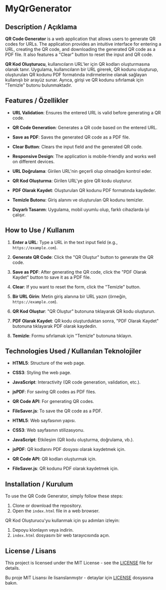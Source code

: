 # MyQrGenerator

## Description / Açıklama

**QR Code Generator** is a web application that allows users to generate QR codes for URLs. The application provides an intuitive interface for entering a URL, creating the QR code, and downloading the generated QR code as a PDF file. It also features a "Clear" button to reset the input and QR code.

**QR Kod Oluşturucu**, kullanıcıların URL'ler için QR kodları oluşturmasına olanak tanır. Uygulama, kullanıcıların bir URL girerek, QR kodunu oluşturup, oluşturulan QR kodunu PDF formatında indirmelerine olanak sağlayan kullanışlı bir arayüz sunar. Ayrıca, girişi ve QR kodunu sıfırlamak için "Temizle" butonu bulunmaktadır.

## Features / Özellikler

- **URL Validation**: Ensures the entered URL is valid before generating a QR code.
- **QR Code Generation**: Generates a QR code based on the entered URL.
- **Save as PDF**: Saves the generated QR code as a PDF file.
- **Clear Button**: Clears the input field and the generated QR code.
- **Responsive Design**: The application is mobile-friendly and works well on different devices.

- **URL Doğrulama**: Girilen URL'nin geçerli olup olmadığını kontrol eder.
- **QR Kod Oluşturma**: Girilen URL'ye göre QR kodu oluşturur.
- **PDF Olarak Kaydet**: Oluşturulan QR kodunu PDF formatında kaydeder.
- **Temizle Butonu**: Giriş alanını ve oluşturulan QR kodunu temizler.
- **Duyarlı Tasarım**: Uygulama, mobil uyumlu olup, farklı cihazlarda iyi çalışır.

## How to Use / Kullanım

1. **Enter a URL**: Type a URL in the text input field (e.g., `https://example.com`).
2. **Generate QR Code**: Click the "QR Oluştur" button to generate the QR code.
3. **Save as PDF**: After generating the QR code, click the "PDF Olarak Kaydet" button to save it as a PDF file.
4. **Clear**: If you want to reset the form, click the "Temizle" button.

1. **Bir URL Girin**: Metin giriş alanına bir URL yazın (örneğin, `https://example.com`).
2. **QR Kod Oluştur**: "QR Oluştur" butonuna tıklayarak QR kodu oluşturun.
3. **PDF Olarak Kaydet**: QR kodu oluşturduktan sonra, "PDF Olarak Kaydet" butonuna tıklayarak PDF olarak kaydedin.
4. **Temizle**: Formu sıfırlamak için "Temizle" butonuna tıklayın.

## Technologies Used / Kullanılan Teknolojiler

- **HTML5**: Structure of the web page.
- **CSS3**: Styling the web page.
- **JavaScript**: Interactivity (QR code generation, validation, etc.).
- **jsPDF**: For saving QR codes as PDF files.
- **QR Code API**: For generating QR codes.
- **FileSaver.js**: To save the QR code as a PDF.

- **HTML5**: Web sayfasının yapısı.
- **CSS3**: Web sayfasının stilizasyonu.
- **JavaScript**: Etkileşim (QR kodu oluşturma, doğrulama, vb.).
- **jsPDF**: QR kodlarını PDF dosyası olarak kaydetmek için.
- **QR Code API**: QR kodları oluşturmak için.
- **FileSaver.js**: QR kodunu PDF olarak kaydetmek için.

## Installation / Kurulum

To use the QR Code Generator, simply follow these steps:

1. Clone or download the repository.
2. Open the `index.html` file in a web browser.

QR Kod Oluşturucu'yu kullanmak için şu adımları izleyin:

1. Depoyu klonlayın veya indirin.
2. `index.html` dosyasını bir web tarayıcısında açın.

## License / Lisans

This project is licensed under the MIT License - see the [LICENSE](LICENSE) file for details.

Bu proje MIT Lisansı ile lisanslanmıştır - detaylar için [LICENSE](LICENSE) dosyasına bakın.
